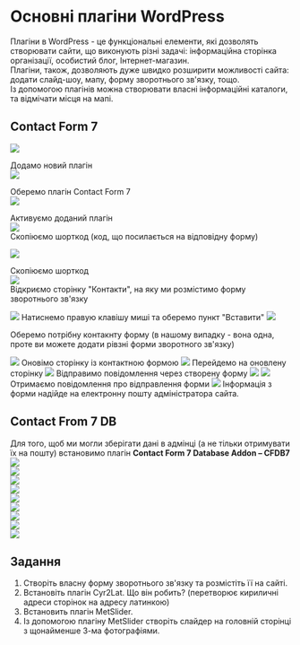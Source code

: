 # Основні плагіни WordPress
Плагіни в WordPress - це функціональні елементи, які дозволять створювати сайти, що виконують різні задачі: інформаційна сторінка організації, особистий блог, Інтернет-магазин.  
Плагіни, також, дозволяють дуже швидко розширити можливості сайта: додати слайд-шоу, мапу, форму зворотнього зв'язку, тощо.  
Із допомогою плагінів можна створювати власні інформаційні каталоги, та відмічати місця на мапі.

## Contact Form 7   
<img src = "img/plugin01.jpg">   

Додамо новий плагін   
<img src = "img/plugin02.jpg">    

Оберемо плагін Contact Form 7  
<img src = "img/plugin03.jpg">  

Активуємо доданий плагін  
<img src = "img/plugin04.jpg">   
Скопіюємо шорткод (код, що посилається на відповідну форму)
  
<img src = "img/plugin05.jpg">   

Скопіюємо шорткод  
<img src = "img/plugin06.jpg">   
Відкриємо сторінку "Контакти", на яку ми розмістимо форму зворотнього зв'язку  

<img src = "img/plugin07.jpg">  
Натиснемо правую клавішу миші та оберемо пункт "Вставити"  

<img src = "img/plugin08.jpg">  

Оберемо потрібну контакнту форму (в нашому випадку - вона одна, проте ви можете додати рівзні форми зворотного зв'язку)

<img src = "img/plugin09.jpg">   
Оновімо сторінку із контактною формою  
<img src = "img/plugin10.jpg">   
Перейдемо на оновлену сторінку  
<img src = "img/plugin11.jpg">  
Відправимо повідомлення через створену форму 
<img src = "img/plugin12.jpg">  
<img src = "img/plugin13.jpg">  
Отримаємо повідомлення про відправлення форми  
<img src = "img/plugin14.jpg">  
Інформація з форми надійде на електронну пошту адміністратора сайта.  

## Contact From 7 DB  

Для того, щоб ми могли зберігати дані в адмінці (а не тільки отримувати їх на пошту) встановимо плагін **Contact Form 7 Database Addon – CFDB7**  
<img src = "img/plugin15.jpg">  
<img src = "img/plugin16.jpg">  
<img src = "img/plugin17.jpg">  
<img src = "img/plugin18.jpg">  
<img src = "img/plugin19.jpg">  
<img src = "img/plugin20.jpg">  
<img src = "img/plugin21.jpg">  
<img src = "img/plugin22.jpg">  
<img src = "img/plugin23.jpg">  

## Задання
1. Створіть власну форму зворотнього зв'язку та розмістіть її на сайті.
2. Встановіть плагін Cyr2Lat. Що він робить? (перетворює кириличні адреси сторінок на адресу латинкою)
3. Встановить плагін MetSlider.
4. Із допомогою плагіну MetSlider створіть слайдер на головній сторінці з щонайменше 3-ма фотографіями.


